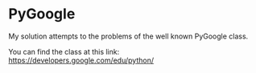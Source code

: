 PyGoogle
========

My solution attempts to the problems of the well known PyGoogle class. 

You can find the class at this link:
https://developers.google.com/edu/python/
